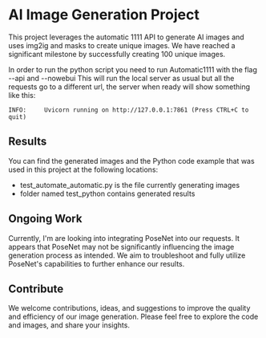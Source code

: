 # AI Image Generation Project

This project leverages the automatic 1111 API to generate AI images and uses img2ig and masks to create unique images. We have reached a significant milestone by successfully creating 100 unique images.

In order to run the python script you need to run Automatic1111 with the flag --api and --nowebui
This will run the local server as usual but all the requests go to a different url, the server when ready will show something like this:

`INFO:     Uvicorn running on http://127.0.0.1:7861 (Press CTRL+C to quit)`


## Results

You can find the generated images and the Python code example that was used in this project at the following locations:

- test_automate_automatic.py is the file currently generating images
- folder named test_python contains generated results

## Ongoing Work

Currently, I'm are looking into integrating PoseNet into our requests. It appears that PoseNet may not be significantly influencing the image generation process as intended. We aim to troubleshoot and fully utilize PoseNet's capabilities to further enhance our results.

## Contribute

We welcome contributions, ideas, and suggestions to improve the quality and efficiency of our image generation. Please feel free to explore the code and images, and share your insights.
